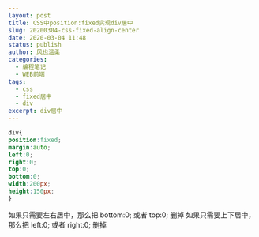 ```yaml
---
layout: post
title: CSS中position:fixed实现div居中
slug: 20200304-css-fixed-align-center
date: 2020-03-04 11:48
status: publish
author: 风也温柔
categories: 
  - 编程笔记
  - WEB前端
tags: 
  - css
  - fixed居中
  - div
excerpt: div居中
---
```


~~~css
div{
position:fixed;
margin:auto;
left:0;
right:0;
top:0;
bottom:0;
width:200px;
height:150px;
}
~~~
如果只需要左右居中，那么把 bottom:0; 或者 top:0; 删掉
如果只需要上下居中，那么把 left:0; 或者 right:0; 删掉
